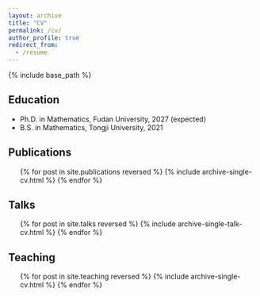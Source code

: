 ```yaml
---
layout: archive
title: "CV"
permalink: /cv/
author_profile: true
redirect_from:
  - /resume
---
```


{% include base_path %}

## Education

* Ph.D. in Mathematics, Fudan University, 2027 (expected)
* B.S. in Mathematics, Tongji University, 2021

<!-- ## Work experience

* Spring 2024: Academic Pages Collaborator
  * GitHub University
  * Duties includes: Updates and improvements to template
  * Supervisor: The Users

* Fall 2015: Research Assistant
  * GitHub University
  * Duties included: Merging pull requests
  * Supervisor: Professor Hub

* Summer 2015: Research Assistant
  * GitHub University
  * Duties included: Tagging issues
  * Supervisor: Professor Git -->

<!-- ## Skills

* Skill 1
* Skill 2
  * Sub-skill 2.1
  * Sub-skill 2.2
  * Sub-skill 2.3
* Skill 3 -->

## Publications

  <ul>{% for post in site.publications reversed %}
    {% include archive-single-cv.html %}
  {% endfor %}</ul>

## Talks

  <ul>{% for post in site.talks reversed %}
    {% include archive-single-talk-cv.html  %}
  {% endfor %}</ul>

## Teaching

  <ul>{% for post in site.teaching reversed %}
    {% include archive-single-cv.html %}
  {% endfor %}</ul>

<!-- ## Service and leadership

* Currently signed in to 43 different slack teams -->
